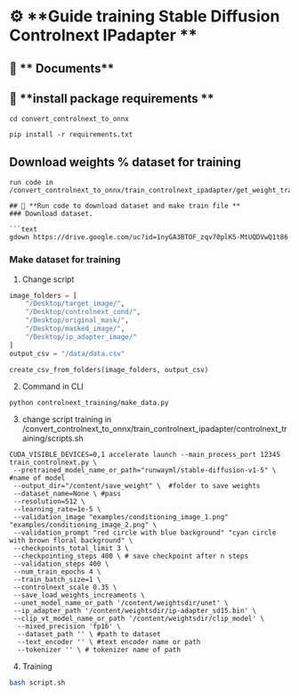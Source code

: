 # ⚙️ **Guide training Stable Diffusion Controlnext IPadapter **
## 📡 ** Documents**



## 📝 **install package requirements **

```text
cd convert_controlnext_to_onnx
```

```text
pip install -r requirements.txt
```

## Download weights % dataset for training 

```text
run code in /convert_controlnext_to_onnx/train_controlnext_ipadapter/get_weight_training.ipynb```

## 🚀 **Run code to download dataset and make train file **
### Download dataset. 

```text
gdown https://drive.google.com/uc?id=1nyGA3BTOF_zqv70plK5-MtUQDVwQ1t86 
```


### Make dataset for training


1. Change script

```python
image_folders = [
    "/Desktop/target_image/",
    "/Desktop/controlnext_cond/",
    "/Desktop/original_mask/",
    "/Desktop/masked_image/",
    "/Desktop/ip_adapter_image/"
]
output_csv = "/data/data.csv"

create_csv_from_folders(image_folders, output_csv)
```
2. Command in CLI

```text
python controlnext_training/make_data.py
```


3. change script training in /convert_controlnext_to_onnx/train_controlnext_ipadapter/controlnext_training/scripts.sh

```script
CUDA_VISIBLE_DEVICES=0,1 accelerate launch --main_process_port 12345 train_controlnext.py \
 --pretrained_model_name_or_path="runwayml/stable-diffusion-v1-5" \ #name of model
 --output_dir="/content/save_weight" \  #folder to save weights
 --dataset_name=None \ #pass
 --resolution=512 \
 --learning_rate=1e-5 \
 --validation_image "examples/conditioning_image_1.png" "examples/conditioning_image_2.png" \
 --validation_prompt "red circle with blue background" "cyan circle with brown floral background" \
 --checkpoints_total_limit 3 \
 --checkpointing_steps 400 \ # save checkpoint after n steps
 --validation_steps 400 \
 --num_train_epochs 4 \
 --train_batch_size=1 \
 --controlnext_scale 0.35 \
 --save_load_weights_increaments \
 --unet_model_name_or_path '/content/weightsdir/unet' \
 --ip_adapter_path '/content/weightsdir/ip-adapter_sd15.bin' \
 --clip_vt_model_name_or_path '/content/weightsdir/clip_model' \
  --mixed_precision 'fp16' \
  --dataset_path '' \ #path to dataset
  --text_encoder '' \ #text encoder name or path
  --tokenizer '' \ # tokenizer name of path
```


4. Training 
```bash 
bash script.sh

```



